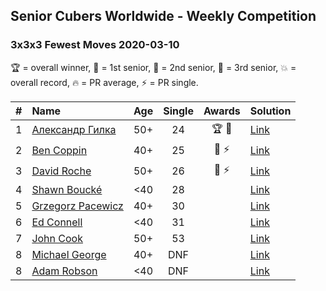 <style>table {white-space: nowrap;}</style>

## Senior Cubers Worldwide - Weekly Competition
### 3x3x3 Fewest Moves 2020-03-10

🏆 = overall winner, 🥇 = 1st senior, 🥈 = 2nd senior, 🥉 = 3rd senior, 💥 = overall record, 🔥 = PR average, ⚡ = PR single.

| # | Name | Age | Single | Awards | Solution |
| :--: | :-- | :--: | :--: | :--: | :-- |
| 1 | [Александр Гилка](../../persons/александр_гилка/333fm.md) | 50+ | 24 | 🏆 🥇 | [Link](https://www.facebook.com/events/640532176759268/permalink/641756139970205/) |
| 2 | [Ben Coppin](../../persons/ben_coppin/333fm.md) | 40+ | 25 | 🥈 ⚡ | [Link](https://www.facebook.com/events/640532176759268/permalink/641063233372829/) |
| 3 | [David Roche](../../persons/david_roche/333fm.md) | 50+ | 26 | 🥉 ⚡ | [Link](https://www.facebook.com/events/640532176759268/permalink/640978746714611/) |
| 4 | [Shawn Boucké](../../persons/shawn_boucke/333fm.md) | <40 | 28 |  | [Link](https://www.facebook.com/events/640532176759268/permalink/640567056755780/) |
| 5 | [Grzegorz Pacewicz](../../persons/grzegorz_pacewicz/333fm.md) | 40+ | 30 |  | [Link](https://www.facebook.com/events/640532176759268/permalink/642597733219379/) |
| 6 | [Ed Connell](../../persons/ed_connell/333fm.md) | <40 | 31 |  | [Link](https://www.facebook.com/events/640532176759268/permalink/640765876735898/) |
| 7 | [John Cook](../../persons/john_cook/333fm.md) | 50+ | 53 |  | [Link](https://www.facebook.com/events/640532176759268/permalink/643602313118921/) |
| 8 | [Michael George](../../persons/michael_george/333fm.md) | 40+ | DNF |  | [Link](https://www.facebook.com/events/640532176759268/permalink/641755886636897/) |
| 8 | [Adam Robson](../../persons/adam_robson/333fm.md) | <40 | DNF |  | [Link](https://www.facebook.com/events/640532176759268/permalink/641414366671049/) |

<!-- Global site tag (gtag.js) - Google Analytics -->
<script async src="https://www.googletagmanager.com/gtag/js?id=UA-86348435-3"></script>
<script>window.dataLayer = window.dataLayer || []; function gtag() {dataLayer.push(arguments);} gtag('js', new Date()); gtag('config', 'UA-86348435-3');</script>
